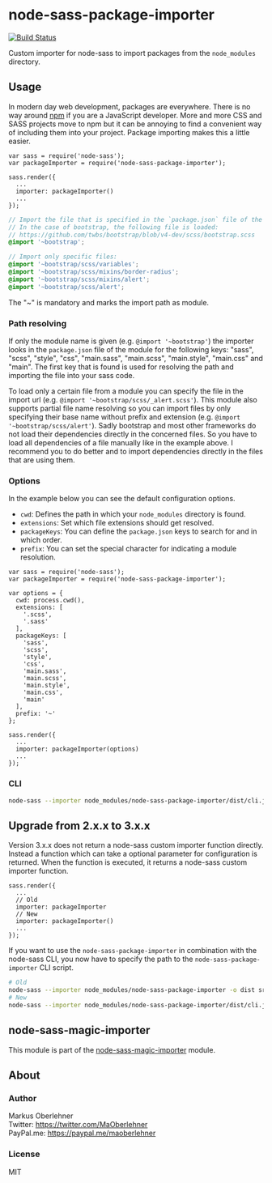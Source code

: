 # node-sass-package-importer
[![Build Status](https://travis-ci.org/maoberlehner/node-sass-package-importer.svg?branch=master)](https://travis-ci.org/maoberlehner/node-sass-package-importer)

Custom importer for node-sass to import packages from the `node_modules` directory.

## Usage
In modern day web development, packages are everywhere. There is no way around [npm](https://www.npmjs.com/) if you are a JavaScript developer. More and more CSS and SASS projects move to npm but it can be annoying to find a convenient way of including them into your project. Package importing makes this a little easier.

```node
var sass = require('node-sass');
var packageImporter = require('node-sass-package-importer');

sass.render({
  ...
  importer: packageImporter()
  ...
});
```
```scss
// Import the file that is specified in the `package.json` file of the module.
// In the case of bootstrap, the following file is loaded:
// https://github.com/twbs/bootstrap/blob/v4-dev/scss/bootstrap.scss
@import '~bootstrap';
```
```scss
// Import only specific files:
@import '~bootstrap/scss/variables';
@import '~bootstrap/scss/mixins/border-radius';
@import '~bootstrap/scss/mixins/alert';
@import '~bootstrap/scss/alert';
```

The "~" is mandatory and marks the import path as module.

### Path resolving
If only the module name is given (e.g. `@import '~bootstrap'`) the importer looks in the `package.json` file of the module for the following keys: "sass", "scss", "style", "css", "main.sass", "main.scss", "main.style", "main.css" and "main". The first key that is found is used for resolving the path and importing the file into your sass code.

To load only a certain file from a module you can specify the file in the import url (e.g. `@import '~bootstrap/scss/_alert.scss'`). This module also supports partial file name resolving so you can import files by only specifying their base name without prefix and extension (e.g. `@import '~bootstrap/scss/alert'`). Sadly bootstrap and most other frameworks do not load their dependencies directly in the concerned files. So you have to load all dependencies of a file manually like in the example above. I recommend you to do better and to import dependencies directly in the files that are using them.

### Options
In the example below you can see the default configuration options.

- `cwd`: Defines the path in which your `node_modules` directory is found.
- `extensions`: Set which file extensions should get resolved.
- `packageKeys`: You can define the `package.json` keys to search for and in which order.
- `prefix`: You can set the special character for indicating a module resolution.

```node
var sass = require('node-sass');
var packageImporter = require('node-sass-package-importer');

var options = {
  cwd: process.cwd(),
  extensions: [
    '.scss',
    '.sass'
  ],
  packageKeys: [
    'sass',
    'scss',
    'style',
    'css',
    'main.sass',
    'main.scss',
    'main.style',
    'main.css',
    'main'
  ],
  prefix: '~'
};

sass.render({
  ...
  importer: packageImporter(options)
  ...
});
```

### CLI
```bash
node-sass --importer node_modules/node-sass-package-importer/dist/cli.js -o dist src/index.scss
```

## Upgrade from 2.x.x to 3.x.x
Version 3.x.x does not return a node-sass custom importer function directly. Instead a function which can take a optional parameter for configuration is returned. When the function is executed, it returns a node-sass custom importer function.

```node
sass.render({
  ...
  // Old
  importer: packageImporter
  // New
  importer: packageImporter()
  ...
});
```

If you want to use the `node-sass-package-importer` in combination with the node-sass CLI, you now have to specify the path to the `node-sass-package-importer` CLI script.

```bash
# Old
node-sass --importer node_modules/node-sass-package-importer -o dist src/index.scss
# New
node-sass --importer node_modules/node-sass-package-importer/dist/cli.js -o dist src/index.scss
```

## node-sass-magic-importer
This module is part of the [node-sass-magic-importer](https://github.com/maoberlehner/node-sass-magic-importer) module.

## About
### Author
Markus Oberlehner  
Twitter: https://twitter.com/MaOberlehner  
PayPal.me: https://paypal.me/maoberlehner

### License
MIT
